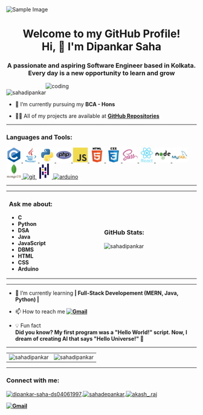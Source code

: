 <img src="https://user-images.githubusercontent.com/74038190/225813708-98b745f2-7d22-48cf-9150-083f1b00d6c9.gif" alt="Sample Image" width="1000" height="400">

<h1 align="center">Welcome to my GitHub Profile!<br>Hi, 👋 I'm Dipankar Saha</h1>
<h3 align="center">A passionate and aspiring Software Engineer based in Kolkata.<br>Every day is a new opportunity to learn and grow</h3>

<img align="right" alt="coding" width="400" src="https://user-images.githubusercontent.com/74038190/212749695-a6817c5a-a794-462b-afca-1b5ce7dd5e63.gif">

<p align="left">
  <img src="https://komarev.com/ghpvc/?username=sahadipankar&label=Profile%20views&color=0e75b6&style=flat" alt="sahadipankar" />
</p>

- 🔭 I’m currently pursuing my **BCA - Hons**

- 👨‍💻 All of my projects are available at [**GitHub Repositories**](https://github.com/Sahadipankar?tab=repositories)

<hr>

<h3 align="left">Languages and Tools:</h3>
<p align="left">
  
<!-- Languages -->
<a href="https://www.cprogramming.com/" target="_blank" rel="noreferrer">
  <img src="https://raw.githubusercontent.com/devicons/devicon/master/icons/c/c-original.svg" alt="c" width="40" height="40"/>
</a>
<a href="https://www.java.com" target="_blank" rel="noreferrer">
  <img src="https://raw.githubusercontent.com/devicons/devicon/master/icons/java/java-original.svg" alt="java" width="40" height="40"/>
</a>
<a href="https://www.python.org" target="_blank" rel="noreferrer">
  <img src="https://raw.githubusercontent.com/devicons/devicon/master/icons/python/python-original.svg" alt="python" width="40" height="40"/>
</a>
<a href="https://www.php.net/" target="_blank" rel="noreferrer">
  <img src="https://raw.githubusercontent.com/devicons/devicon/master/icons/php/php-original.svg" alt="php" width="40" height="40"/>
</a>
<a href="https://developer.mozilla.org/en-US/docs/Web/JavaScript" target="_blank" rel="noreferrer">
  <img src="https://raw.githubusercontent.com/devicons/devicon/master/icons/javascript/javascript-original.svg" alt="javascript" width="40" height="40"/>
</a>

<!-- Frontend -->
<a href="https://www.w3.org/html/" target="_blank" rel="noreferrer">
  <img src="https://raw.githubusercontent.com/devicons/devicon/master/icons/html5/html5-original-wordmark.svg" alt="html5" width="40" height="40"/>
</a>
<a href="https://www.w3schools.com/css/" target="_blank" rel="noreferrer">
  <img src="https://raw.githubusercontent.com/devicons/devicon/master/icons/css3/css3-original-wordmark.svg" alt="css3" width="40" height="40"/>
</a>
<a href="https://sass-lang.com" target="_blank" rel="noreferrer">
  <img src="https://raw.githubusercontent.com/devicons/devicon/master/icons/sass/sass-original.svg" alt="sass" width="40" height="40"/>
</a>
<a href="https://reactjs.org/" target="_blank" rel="noreferrer">
  <img src="https://raw.githubusercontent.com/devicons/devicon/master/icons/react/react-original-wordmark.svg" alt="react" width="40" height="40"/>
</a>

<!-- Backend -->
<a href="https://nodejs.org/" target="_blank" rel="noreferrer">
  <img src="https://raw.githubusercontent.com/devicons/devicon/master/icons/nodejs/nodejs-original-wordmark.svg" alt="nodejs" width="40" height="40"/>
</a>

<!-- Databases -->
<a href="https://www.mysql.com/" target="_blank" rel="noreferrer">
  <img src="https://raw.githubusercontent.com/devicons/devicon/master/icons/mysql/mysql-original-wordmark.svg" alt="mysql" width="40" height="40"/>
</a>
<a href="https://www.mongodb.com/" target="_blank" rel="noreferrer">
  <img src="https://raw.githubusercontent.com/devicons/devicon/master/icons/mongodb/mongodb-original-wordmark.svg" alt="mongodb" width="40" height="40"/>
</a>

<!-- Tools & Libraries -->
<a href="https://git-scm.com/" target="_blank" rel="noreferrer">
  <img src="https://www.vectorlogo.zone/logos/git-scm/git-scm-icon.svg" alt="git" width="40" height="40"/>
</a>
<a href="https://pandas.pydata.org/" target="_blank" rel="noreferrer">
  <img src="https://raw.githubusercontent.com/devicons/devicon/2ae2a900d2f041da66e950e4d48052658d850630/icons/pandas/pandas-original.svg" alt="pandas" width="40" height="40"/>
</a>

<!-- IoT -->
<a href="https://www.arduino.cc/" target="_blank" rel="noreferrer">
  <img src="https://cdn.worldvectorlogo.com/logos/arduino-1.svg" alt="arduino" width="40" height="40"/>
</a>
  
</p>

<hr>

<table width="100%" style="border-collapse: collapse; border: none;">
  <tr>
    <td width="50%" valign="top" style="border: none;">
      <h3>Ask me about:</h3>
      <ul>
        <li><strong>C</strong></li>
        <li><strong>Python</strong></li>
        <li><strong>DSA</strong></li>
        <li><strong>Java</strong></li>
        <li><strong>JavaScript</strong></li>
        <li><strong>DBMS</strong></li>
        <li><strong>HTML</strong></li>
        <li><strong>CSS</strong></li>
        <li><strong>Arduino</strong></li>
      </ul>
    </td>
    <td width="900" valign="center" style="border: none;">
      <h3>GitHub Stats:</h3>
      <img align="center" src="https://github-readme-stats.vercel.app/api/top-langs/?username=Sahadipankar&theme=radical&show_icons=true&hide_border=true&layout=compact" alt="sahadipankar" width="100%" style="border: none;" />
    </td>
  </tr>
</table>

<hr>

- 🌱 I’m currently learning **| Full-Stack Developement (MERN, Java, Python) |**

- 📫 How to reach me **[![Gmail](https://img.shields.io/badge/-Gmail-c14438?style=flat&logo=Gmail&logoColor=white)](mailto:sahadepankar@gmail.com)**

- 💡 Fun fact<br>
  **Did you know? My first program was a "Hello World!" script. Now, I dream of creating AI that says "Hello Universe!" 🌌**

<hr>

<table width="100%" style="border-collapse: collapse; border: none;">
  <tr>
    <td width="50%" valign="top" style="border: none;">
      <img align="top" src="https://github-readme-stats.vercel.app/api?username=Sahadipankar&theme=radical&show_icons=true&hide_border=true&count_private=true" alt="sahadipankar" width="100%" style="border: none;" />
    </td>
    <td width="50%" valign="center" style="border: none;">
      <img align="top" src="https://github-readme-streak-stats.herokuapp.com/?user=Sahadipankar&theme=radical&hide_border=true" alt="sahadipankar" width="100%" style="border: none;" />
    </td>
  </tr>
</table>

<hr>

<h3 align="left">Connect with me:</h3>
<p align="left">
  <a href="https://www.linkedin.com/in/dipankar-saha-ds/" target="blank">
    <img align="center" src="https://raw.githubusercontent.com/rahuldkjain/github-profile-readme-generator/master/src/images/icons/Social/linked-in-alt.svg" alt="dipankar-saha-ds04061997" height="30" width="40" />
  </a>
  <a href="https://www.facebook.com/Sahadepankar" target="blank">
    <img align="center" src="https://raw.githubusercontent.com/rahuldkjain/github-profile-readme-generator/master/src/images/icons/Social/facebook.svg" alt="sahadepankar" height="30" width="40" />
  </a>
  <a href="https://instagram.com/akash_.raj" target="blank">
    <img align="center" src="https://raw.githubusercontent.com/rahuldkjain/github-profile-readme-generator/master/src/images/icons/Social/instagram.svg" alt="akash_.raj" height="30" width="40" />
  </a><br>
</p>

**[![Gmail](https://img.shields.io/badge/-Gmail-c14438?style=flat&logo=Gmail&logoColor=white)](mailto:sahadepankar@gmail.com)**
